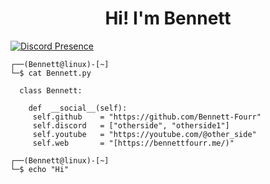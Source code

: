 <h1 align="center">Hi! I'm Bennett</h1>

[![Discord Presence](https://lanyard.cnrad.dev/api/1136043373514469488)](https://discord.com/users/1136043373514469488)


```
┌──(Bennett@linux)-[~]
└─$ cat Bennett.py

  class Bennett:
  
    def  __social__(self):
     self.github    = "https://github.com/Bennett-Fourr"
     self.discord   = ["otherside", "otherside1"]
     self.youtube   = "https://youtube.com/@other_side"
     self.web       = "[https://bennettfourr.me/)"

┌──(Bennett@linux)-[~]
└─$ echo "Hi"
```
